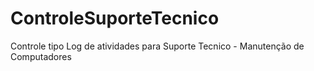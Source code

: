 # ControleSuporteTecnico
Controle tipo Log de atividades para Suporte Tecnico - Manutenção de Computadores
